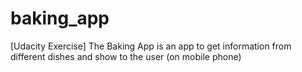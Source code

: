 # baking_app
[Udacity Exercise] The Baking App is an app to get information from different dishes and show to the user (on mobile phone)
